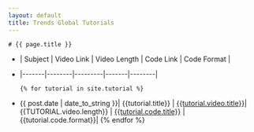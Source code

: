 ```yaml
---
layout: default
title: Trends Global Tutorials
---
```

    # {{ page.title }}


- | Subject | Video Link | Video Length | Code Link | Code Format |
- |-------|--------|---------|-------|--------|

      {% for tutorial in site.tutorial %}
- <span>{{ post.date | date_to_string }}</span>| {{tutorial.title}} |
[{{tutorial.video.title}}]({{tutorial.video.url}})|{{TUTORIAL.video.length}} |
[{{tutorial.code.title}}]({{tutorial.code.url}})  |{{tutorial.code.format}}|
      {% endfor %}
